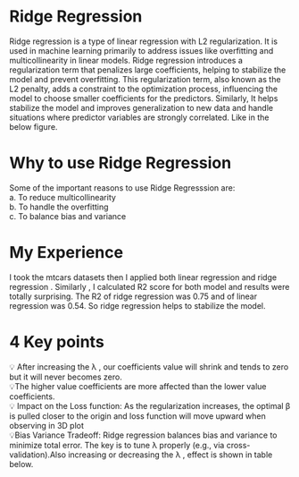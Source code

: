 # Ridge Regression
Ridge regression is a type of linear regression with L2 regularization. It is used in machine learning primarily to address issues like overfitting and multicollinearity in linear models. Ridge regression introduces a regularization term that penalizes large coefficients, helping to stabilize the model and prevent overfitting. This regularization term, also known as the L2 penalty, adds a constraint to the optimization process, influencing the model to choose smaller coefficients for the predictors.
Similarly, It helps stabilize the model and improves generalization to new data and handle situations where predictor variables are strongly correlated. Like in the below figure. 
# Why to use Ridge Regression
 Some of the important reasons to use Ridge Regresssion are:  
   a. To reduce multicollinearity  
   b. To handle the overfitting  
   c. To balance bias and variance  

# My Experience
I took the mtcars datasets then I applied both linear regression and ridge regression .
Similarly , I calculated R2 score for both model and results were totally surprising. The R2 of ridge regression was 0.75 and of linear regression was 0.54. So ridge regression helps to stabilize the model.

# 4 Key points 

💡 After increasing the λ , our coefficients value will shrink and tends to zero but it will never becomes zero.  
💡The higher value coefficients are more affected than the lower value coefficients.  
💡 Impact on the Loss function: As the regularization increases, the optimal β is pulled closer to the origin and loss function will move upward when observing in 3D plot  
💡Bias Variance Tradeoff: Ridge regression balances bias and variance to minimize total error. The key is to tune λ properly (e.g., via cross-validation).Also increasing or decreasing the λ , effect is shown in table below.   
